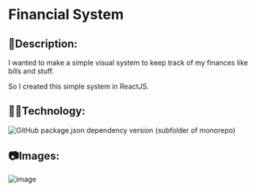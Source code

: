 # Financial System

## 📰Description:

I wanted to make a simple visual system to keep track of my finances like bills and stuff.

So I created this simple system in ReactJS.

## 👨‍💻Technology:

![GitHub package.json dependency version (subfolder of monorepo)](https://img.shields.io/github/package-json/dependency-version/dutragames/financial-system/react)

## 📷Images:

![image](https://user-images.githubusercontent.com/69097449/132609475-d8d68284-ef80-4881-b47b-a22c7ed823a7.png)
